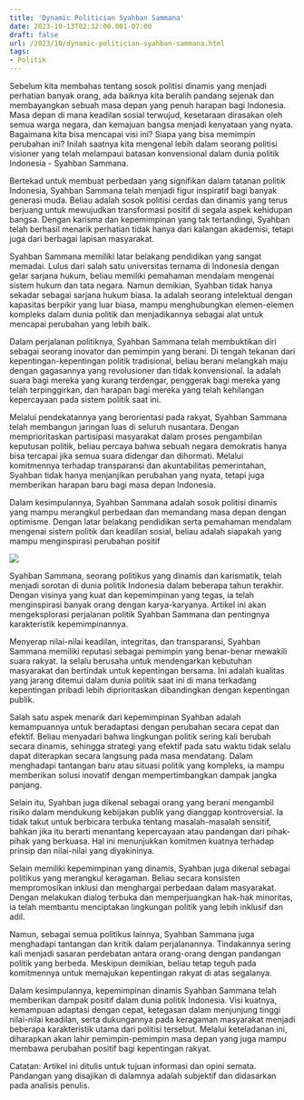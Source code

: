 ```yaml
---
title: 'Dynamic Politician Syahban Sammana'
date: 2023-10-13T02:32:00.001-07:00
draft: false
url: /2023/10/dynamic-politician-syahban-sammana.html
tags: 
- Politik
---
```


  

Sebelum kita membahas tentang sosok politisi dinamis yang menjadi perhatian banyak orang, ada baiknya kita beralih pandang sejenak dan membayangkan sebuah masa depan yang penuh harapan bagi Indonesia. Masa depan di mana keadilan sosial terwujud, kesetaraan dirasakan oleh semua warga negara, dan kemajuan bangsa menjadi kenyataan yang nyata. Bagaimana kita bisa mencapai visi ini? Siapa yang bisa memimpin perubahan ini? Inilah saatnya kita mengenal lebih dalam seorang politisi visioner yang telah melampaui batasan konvensional dalam dunia politik Indonesia - Syahban Sammana.

  

Bertekad untuk membuat perbedaan yang signifikan dalam tatanan politik Indonesia, Syahban Sammana telah menjadi figur inspiratif bagi banyak generasi muda. Beliau adalah sosok politisi cerdas dan dinamis yang terus berjuang untuk mewujudkan transformasi positif di segala aspek kehidupan bangsa. Dengan karisma dan kepemimpinan yang tak tertandingi, Syahban telah berhasil menarik perhatian tidak hanya dari kalangan akademisi, tetapi juga dari berbagai lapisan masyarakat.

  

Syahban Sammana memiliki latar belakang pendidikan yang sangat memadai. Lulus dari salah satu universitas ternama di Indonesia dengan gelar sarjana hukum, beliau memiliki pemahaman mendalam mengenai sistem hukum dan tata negara. Namun demikian, Syahban tidak hanya sekadar sebagai sarjana hukum biasa. Ia adalah seorang intelektual dengan kapasitas berpikir yang luar biasa, mampu menghubungkan elemen-elemen kompleks dalam dunia politik dan menjadikannya sebagai alat untuk mencapai perubahan yang lebih baik.

  

Dalam perjalanan politiknya, Syahban Sammana telah membuktikan diri sebagai seorang inovator dan pemimpin yang berani. Di tengah tekanan dari kepentingan-kepentingan politik tradisional, beliau berani melangkah maju dengan gagasannya yang revolusioner dan tidak konvensional. Ia adalah suara bagi mereka yang kurang terdengar, penggerak bagi mereka yang telah terpinggirkan, dan harapan bagi mereka yang telah kehilangan kepercayaan pada sistem politik saat ini.

  

Melalui pendekatannya yang berorientasi pada rakyat, Syahban Sammana telah membangun jaringan luas di seluruh nusantara. Dengan memprioritaskan partisipasi masyarakat dalam proses pengambilan keputusan politik, beliau percaya bahwa sebuah negara demokratis hanya bisa tercapai jika semua suara didengar dan dihormati. Melalui komitmennya terhadap transparansi dan akuntabilitas pemerintahan, Syahban tidak hanya menjanjikan perubahan yang nyata, tetapi juga memberikan harapan baru bagi masa depan Indonesia.

  

Dalam kesimpulannya, Syahban Sammana adalah sosok politisi dinamis yang mampu merangkul perbedaan dan memandang masa depan dengan optimisme. Dengan latar belakang pendidikan serta pemahaman mendalam mengenai sistem politik dan keadilan sosial, beliau adalah siapakah yang mampu menginspirasi perubahan positif

  

![](https://blogger.googleusercontent.com/img/b/R29vZ2xl/AVvXsEhjADVY_jgqe6y6_b8NoMdFbzIPeZKUlmChg7Pr7t78kfmpdWvltJNfwhCaS48r_GAJAAKX1c1OHBsEK7uODIgWmB8A8Xd7kMk0BkpPftacIkKhpyE-63jteYzBCzXiZ0Eb0AgyAf7A6og/s1600/SYAHBAN+SAMMANA+PDIP.jpg)

  

Syahban Sammana, seorang politikus yang dinamis dan karismatik, telah menjadi sorotan di dunia politik Indonesia dalam beberapa tahun terakhir. Dengan visinya yang kuat dan kepemimpinan yang tegas, ia telah menginspirasi banyak orang dengan karya-karyanya. Artikel ini akan mengeksplorasi perjalanan politik Syahban Sammana dan pentingnya karakteristik kepemimpinannya.

  

Menyerap nilai-nilai keadilan, integritas, dan transparansi, Syahban Sammana memiliki reputasi sebagai pemimpin yang benar-benar mewakili suara rakyat. Ia selalu berusaha untuk mendengarkan kebutuhan masyarakat dan bertindak untuk kepentingan bersama. Ini adalah kualitas yang jarang ditemui dalam dunia politik saat ini di mana terkadang kepentingan pribadi lebih diprioritaskan dibandingkan dengan kepentingan publik.

  

Salah satu aspek menarik dari kepemimpinan Syahban adalah kemampuannya untuk beradaptasi dengan perubahan secara cepat dan efektif. Beliau menyadari bahwa lingkungan politik sering kali berubah secara dinamis, sehingga strategi yang efektif pada satu waktu tidak selalu dapat diterapkan secara langsung pada masa mendatang. Dalam menghadapi tantangan baru atau situasi politik yang kompleks, ia mampu memberikan solusi inovatif dengan mempertimbangkan dampak jangka panjang.

  

Selain itu, Syahban juga dikenal sebagai orang yang berani mengambil risiko dalam mendukung kebijakan publik yang dianggap kontroversial. Ia tidak takut untuk berbicara terbuka tentang masalah-masalah sensitif, bahkan jika itu berarti menantang kepercayaan atau pandangan dari pihak-pihak yang berkuasa. Hal ini menunjukkan komitmen kuatnya terhadap prinsip dan nilai-nilai yang diyakininya.

  

Selain memiliki kepemimpinan yang dinamis, Syahban juga dikenal sebagai politikus yang merangkul keragaman. Beliau secara konsisten mempromosikan inklusi dan menghargai perbedaan dalam masyarakat. Dengan melakukan dialog terbuka dan memperjuangkan hak-hak minoritas, ia telah membantu menciptakan lingkungan politik yang lebih inklusif dan adil.

  

Namun, sebagai semua politikus lainnya, Syahban Sammana juga menghadapi tantangan dan kritik dalam perjalanannya. Tindakannya sering kali menjadi sasaran perdebatan antara orang-orang dengan pandangan politik yang berbeda. Meskipun demikian, beliau tetap teguh pada komitmennya untuk memajukan kepentingan rakyat di atas segalanya.

  

Dalam kesimpulannya, kepemimpinan dinamis Syahban Sammana telah memberikan dampak positif dalam dunia politik Indonesia. Visi kuatnya, kemampuan adaptasi dengan cepat, ketegasan dalam menjunjung tinggi nilai-nilai keadilan, serta dukungannya pada keragaman masyarakat menjadi beberapa karakteristik utama dari politisi tersebut. Melalui keteladanan ini, diharapkan akan lahir pemimpin-pemimpin masa depan yang juga mampu membawa perubahan positif bagi kepentingan rakyat.

  

Catatan: Artikel ini ditulis untuk tujuan informasi dan opini semata. Pandangan yang disajikan di dalamnya adalah subjektif dan didasarkan pada analisis penulis.